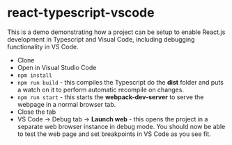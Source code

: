 # react-typescript-vscode
This is a demo demonstrating how a project can be setup to enable React.js development in Typescript and Visual Code, including debugging functionality in VS Code.

* Clone
* Open in Visual Studio Code
* `npm install`
* `npm run build` - this compiles the Typescript do the **dist** folder and puts a watch on it to perform automatic recompile on changes.
* `npm run start` - this starts the **webpack-dev-server** to serve the webpage in a normal browser tab.
* Close the tab
* VS Code -> Debug tab -> **Launch web** - this opens the project in a separate web browser instance in debug mode. You should now be able to test the web page and set breakpoints in VS Code as you see fit.
